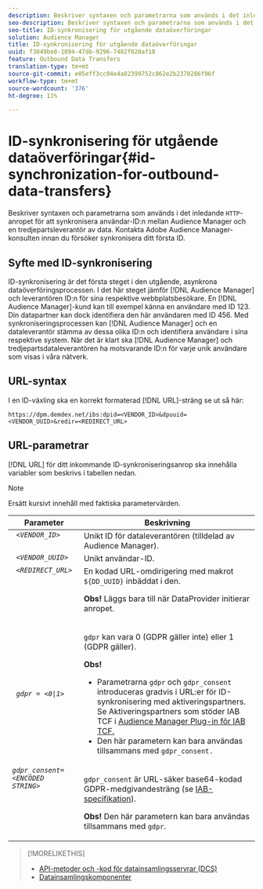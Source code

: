 ```yaml
---
description: Beskriver syntaxen och parametrarna som används i det inledande HTTP-anropet för att synkronisera användar-ID:n mellan Audience Manager och en tredjepartsleverantör av data. Kontakta Adobe Audience Manager-konsulten innan du försöker synkronisera ditt första ID.
seo-description: Beskriver syntaxen och parametrarna som används i det inledande HTTP-anropet för att synkronisera användar-ID:n mellan Audience Manager och en tredjepartsleverantör av data. Kontakta Adobe Audience Manager-konsulten innan du försöker synkronisera ditt första ID.
seo-title: ID-synkronisering för utgående dataöverföringar
solution: Audience Manager
title: ID-synkronisering för utgående dataöverföringar
uuid: f3849be8-1094-47db-9296-7482f020af18
feature: Outbound Data Transfers
translation-type: tm+mt
source-git-commit: e05eff3cc04e4a82399752c862e2b2370286f96f
workflow-type: tm+mt
source-wordcount: '376'
ht-degree: 11%

---
```



# ID-synkronisering för utgående dataöverföringar{#id-synchronization-for-outbound-data-transfers}

Beskriver syntaxen och parametrarna som används i det inledande `HTTP`-anropet för att synkronisera användar-ID:n mellan Audience Manager och en tredjepartsleverantör av data. Kontakta Adobe Audience Manager-konsulten innan du försöker synkronisera ditt första ID.

<!-- c_id_sync_out.xml -->

## Syfte med ID-synkronisering

ID-synkronisering är det första steget i den utgående, asynkrona dataöverföringsprocessen. I det här steget jämför [!DNL Audience Manager] och leverantören ID:n för sina respektive webbplatsbesökare. En [!DNL Audience Manager]-kund kan till exempel känna en användare med ID 123. Din datapartner kan dock identifiera den här användaren med ID 456. Med synkroniseringsprocessen kan [!DNL Audience Manager] och en dataleverantör stämma av dessa olika ID:n och identifiera användare i sina respektive system. När det är klart ska [!DNL Audience Manager] och tredjepartsdataleverantören ha motsvarande ID:n för varje unik användare som visas i våra nätverk.

## URL-syntax

I en ID-växling ska en korrekt formaterad [!DNL URL]-sträng se ut så här:

```
https://dpm.demdex.net/ibs:dpid=<VENDOR_ID>&dpuuid=<VENDOR_UUID>&redir=<REDIRECT_URL>
```

## URL-parametrar

[!DNL URL] för ditt inkommande ID-synkroniseringsanrop ska innehålla variabler som beskrivs i tabellen nedan.

>[!NOTE]
>
>Ersätt kursivt innehåll med faktiska parametervärden.

<table id="table_EB9F4246E2A34ABB8ED06EA458EB186F"> 
 <thead> 
  <tr> 
   <th colname="col1" class="entry"> Parameter </th> 
   <th colname="col2" class="entry"> Beskrivning </th> 
  </tr> 
 </thead>
 <tbody> 
  <tr valign="top"> 
   <td colname="col1"> <code> <i>&lt;VENDOR_ID&gt;</i> </code> </td> 
   <td colname="col2">Unikt ID för dataleverantören (tilldelad av <span class="keyword"> Audience Manager</span>). </td> 
  </tr> 
  <tr valign="top"> 
   <td colname="col1"> <code> <i>&lt;VENDOR_UUID&gt;</i> </code> </td> 
   <td colname="col2"> Unikt användar-ID. </td> 
  </tr> 
  <tr valign="top"> 
   <td colname="col1"> <code> <i>&lt;REDIRECT_URL&gt;</i> </code> </td> 
   <td colname="col2">En kodad URL-omdirigering med makrot <code> ${DD_UUID}</code> inbäddat i den. <p><b>Obs!</b> Läggs bara till när DataProvider initierar anropet. </p> </td> 
  </tr> 
    </tr> 
  <tr> 
   <td colname="col1"> <code> <i>gdpr = &lt;0|1&gt;</i> </code> </td> 
   <td colname="col2"> <p><code>gdpr</code> kan vara 0 (GDPR gäller inte) eller 1 (GDPR gäller).</p><p><b>Obs!</b> <ul><li>Parametrarna <code>gdpr</code> och <code>gdpr_consent</code> introduceras gradvis i URL:er för ID-synkronisering med aktiveringspartners. Se Aktiveringspartners som stöder IAB TCF i <a href="../../overview/data-security-and-privacy/aam-iab-plugin.md#aam-activation-partners">Audience Manager Plug-in för IAB TCF.</a></li><li>Den här parametern kan bara användas tillsammans med <code>gdpr_consent.</code></li></ul></p></td>
  </tr> 
    </tr> 
  <tr valign="top"> 
   <td colname="col1"> <code><i>gdpr_consent=&lt;ENCODED STRING&gt;</i> </code> </td> 
   <td colname="col2"><p><code>gdpr_consent</code> är URL-säker base64-kodad GDPR-medgivandesträng (se <a href="https://github.com/InteractiveAdvertisingBureau/GDPR-Transparency-and-Consent-Framework/blob/master/URL-based%20Consent%20Passing_%20Framework%20Guidance.md#specifications" format="http" scope="external"> IAB-specifikation</a>).</p><p><b>Obs!</b> Den här parametern kan bara användas tillsammans med  <code>gdpr</code>.</p> </td> 
  </tr> 
 </tbody> 
</table>

>[!MORELIKETHIS]
>
>* [API-metoder och -kod för datainsamlingsservrar (DCS) ](../../api/dcs-intro/dcs-event-calls/dcs-event-calls.md)
>* [Datainsamlingskomponenter](../../reference/system-components/components-data-collection.md)

